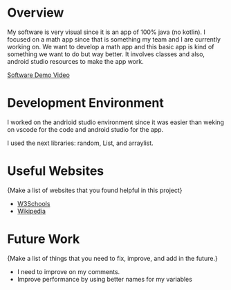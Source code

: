 # Overview

My software is very visual since it is an app of 100% java (no kotlin). I focused on a math app since that is something my team and I are currently working on. We want to develop a math app and this basic app is kind of something we want to do but way better. It involves classes and also, android studio resources to make the app work.

[Software Demo Video](http://youtube.link.goes.here)

# Development Environment

I worked on the andrioid studio environment since it was easier than weking on vscode for the code and android studio for the app. 

I used the next libraries: random, List, and arraylist. 

# Useful Websites

{Make a list of websites that you found helpful in this project}
* [W3Schools](https://www.w3schools.com/java/default.asp)
* [Wikipedia](https://en.wikipedia.org/wiki/Java_(programming_language))

# Future Work

{Make a list of things that you need to fix, improve, and add in the future.}
* I need to improve on my comments.
* Improve performance by using better names for my variables
